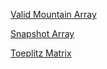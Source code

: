 [Valid Mountain Array](https://leetcode.com/problems/valid-mountain-array/)

[Snapshot Array](https://leetcode.com/problems/snapshot-array/)

[Toeplitz Matrix](https://leetcode.com/problems/toeplitz-matrix/)